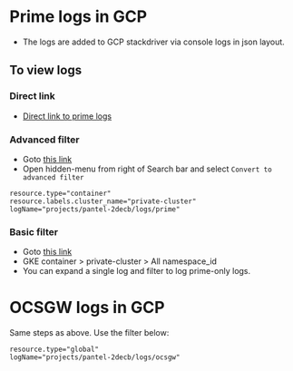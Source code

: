 # Prime logs in GCP

 * The logs are added to GCP stackdriver via console logs in json layout.
 
## To view logs

### Direct link 
 * [Direct link to prime logs](https://console.cloud.google.com/logs/viewer?project=pantel-2decb&minLogLevel=0&expandAll=false&resource=container%2Fcluster_name%2Fprivate-cluster%2Fnamespace_id%2Fdefault&scrollTimestamp=2018-05-09T11%3A54%3A03.000000000Z&dateRangeStart=2018-05-09T10%3A55%3A37.736Z&dateRangeEnd=2018-05-09T11%3A55%3A37.736Z&interval=PT1H&customFacets&limitCustomFacetWidth=true&advancedFilter=resource.type%3D%22container%22%0Aresource.labels.cluster_name%3D%22private-cluster%22%0Aresource.labels.namespace_id%3D%22default%22%0AlogName%3D%22projects%2Fpantel-2decb%2Flogs%2Fprime%22)

### Advanced filter
 * Goto [this link](https://console.cloud.google.com/logs/viewer?project=pantel-2decb)
 * Open hidden-menu from right of Search bar and select `Convert to advanced filter`

```properties
resource.type="container"
resource.labels.cluster_name="private-cluster"
logName="projects/pantel-2decb/logs/prime"
```

### Basic filter

 * Goto [this link](https://console.cloud.google.com/logs/viewer?project=pantel-2decb)
 * GKE container > private-cluster > All namespace_id
 * You can expand a single log and filter to log prime-only logs.

# OCSGW logs in GCP

Same steps as above. Use the filter below:

```properties
resource.type="global"
logName="projects/pantel-2decb/logs/ocsgw"
```